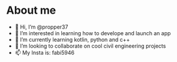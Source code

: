 # About me
- 👋 Hi, I’m @propper37
- 👀 I’m interested in learning how to develope and launch an app
- 🌱 I’m currently learning kotlin, python and c++
- 🌆  I’m looking to collaborate on cool civil engineering projects  
- 📫 My Insta is: fabi5946

<!---
propper37/propper37 is a ✨ special ✨ repository because its `README.md` (this file) appears on your GitHub profile.
You can click the Preview link to take a look at your changes.
--->

